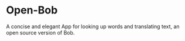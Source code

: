 # Open-Bob
A concise and elegant App for looking up words and translating text, an open source version of Bob.
